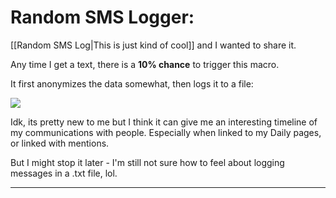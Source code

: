 # Random SMS Logger:

[[Random SMS Log|This is just kind of cool]] and I wanted to share it.

Any time I get a text, there is a **10% chance** to trigger this macro.

It first anonymizes the data somewhat, then logs it to a file:

![](https://i.imgur.com/WQAgJyO.png)

Idk, its pretty new to me but I think it can give me an interesting timeline of my communications with people. Especially when linked to my Daily pages, or linked with mentions.

But I might stop it later - I'm still not sure how to feel about logging messages in a .txt file, lol.

---
